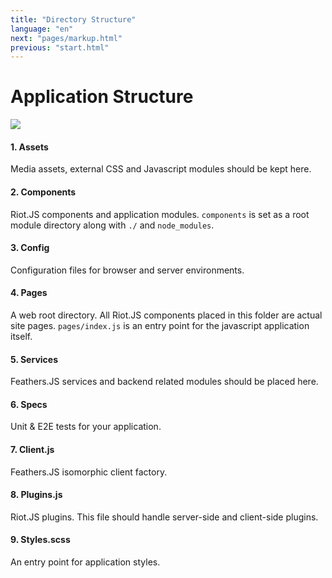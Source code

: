 ```yaml
---
title: "Directory Structure"
language: "en"
next: "pages/markup.html"
previous: "start.html"
---
```



# Application Structure

<img src="/en/start/app_layout.png" />

#### 1. Assets

Media assets, external CSS and Javascript modules should be kept here.

#### 2. Components

Riot.JS components and application modules. `components` is set as a root module directory along with `./` and `node_modules`.

#### 3. Config

Configuration files for browser and server environments.

#### 4. Pages

A web root directory. All Riot.JS components placed in this folder are actual site pages. 
`pages/index.js` is an entry point for the javascript application itself.

#### 5. Services

Feathers.JS services and backend related modules should be placed here.

#### 6. Specs

Unit & E2E tests for your application.

#### 7. Client.js

Feathers.JS isomorphic client factory.

#### 8. Plugins.js 

Riot.JS plugins. This file should handle server-side and client-side plugins.

#### 9. Styles.scss

An entry point for application styles.